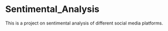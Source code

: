 # Sentimental_Analysis
This is a project on sentimental analysis of different social media platforms.
